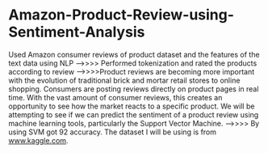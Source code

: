# Amazon-Product-Review-using-Sentiment-Analysis
Used Amazon consumer reviews of product dataset and the features of the text data using NLP
-->>>> Performed tokenization and rated the products according to review
-->>>>Product reviews are becoming more important with the evolution of traditional brick and mortar retail stores to online shopping. Consumers are posting reviews directly on product pages in real time. With the vast amount of consumer reviews, this creates an opportunity to see how the market reacts to a specific product. We will be attempting to see if we can predict the sentiment of a product review using machine learning tools, particularly the Support Vector Machine.
-->>>> By using SVM got 92 accuracy.
The dataset I will be using is from www.kaggle.com.

